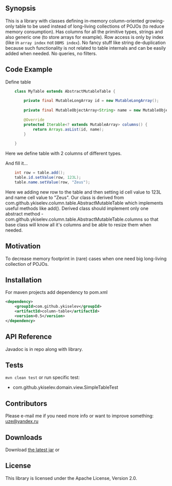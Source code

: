 ## Synopsis

This is a library with classes defining in-memory column-oriented growing-only table to be used instead of long-living collections of POJOs (to reduce memory consumption). Has columns for all the primitive types, strings and also generic one (to store arrays for example). Row access is only by index (like in `array index` not `DBMS index`). No fancy stuff like string de-duplication because such functionality is not related to table internals and can be easily added when needed. No queries, no filters. 

## Code Example

Define table
```java
    class MyTable extends AbstractMutableTable {
    
        private final MutableLongArray id = new MutableLongArray();
    
        private final MutableObjectArray<String> name = new MutableObjectArray<>(String.class);
    
        @Override
        protected Iterable<? extends MutableArray> columns() {
            return Arrays.asList(id, name);
        }
    
    }
```

Here we define table with 2 columns of different types.

And fill it...
```java
    int row = table.add();
    table.id.setValue(row, 123L);
    table.name.setValue(row, "Zeus");
```

Here we adding new row to the table and then setting id cell value to 123L and name cell value to "Zeus". Our class is derived from com.github.ykiselev.column.table.AbstractMutableTable which implements useful methods like add(). Derived class should implement only one abstract method - com.github.ykiselev.column.table.AbstractMutableTable.columns so that base class will know all it's columns and be able to resize them when needed.


## Motivation

To decrease memory footprint in (rare) cases when one need big long-living collection of POJOs. 

## Installation

For maven projects add dependency to pom.xml
```xml
<dependency>
    <groupId>com.github.ykiselev</groupId>
    <artifactId>column-table</artifactId>
    <version>0.5</version>
</dependency>
```

## API Reference

Javadoc is in repo along with library.

## Tests

`mvn clean test` 
or run specific test:
* com.github.ykiselev.domain.view.SimpleTableTest


## Contributors

Please e-mail me if you need more info or want to improve something: uze@yandex.ru

## Downloads

Download [the latest jar][dl] or

## License

This library is licensed under the Apache License, Version 2.0.

[dl]: https://search.maven.org/remote_content?g=com.github.ykiselev&a=column-table&v=LATEST
[snap]: https://oss.sonatype.org/content/repositories/snapshots/com/github/ykiselev/column-table/

